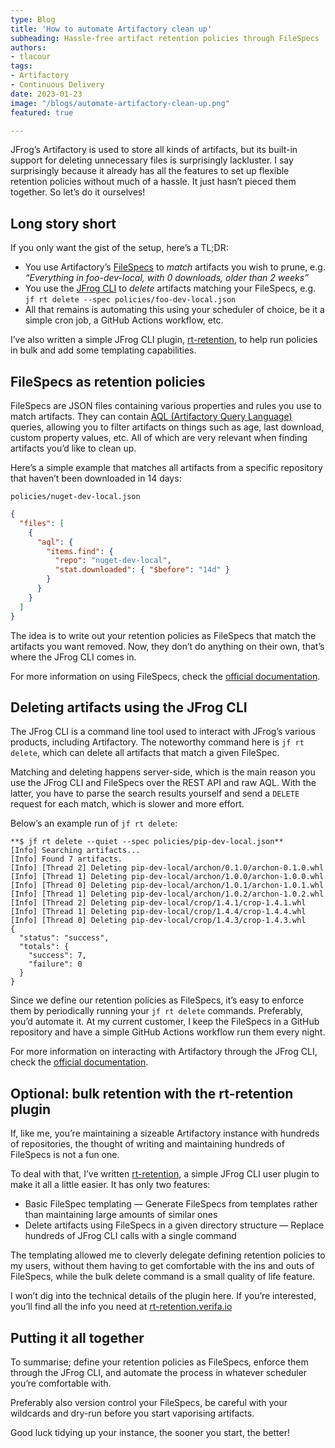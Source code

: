 ```yaml
---
type: Blog
title: 'How to automate Artifactory clean up'
subheading: Hassle-free artifact retention policies through FileSpecs
authors:
- tlacour
tags:
- Artifactory
- Continuous Delivery
date: 2023-01-23
image: "/blogs/automate-artifactory-clean-up.png"
featured: true

---
```


JFrog’s Artifactory is used to store all kinds of artifacts, but its built-in support for deleting unnecessary files is surprisingly lackluster. I say surprisingly because it already has all the features to set up flexible retention policies without much of a hassle. It just hasn’t pieced them together. So let’s do it ourselves!

## Long story short

If you only want the gist of the setup, here’s a TL;DR:

- You use Artifactory’s [FileSpecs](https://www.jfrog.com/confluence/display/JFROG/Using+File+Specs) to *match* artifacts you wish to prune, e.g. *“Everything in foo-dev-local, with 0 downloads, older than 2 weeks”*
- You use the [JFrog CLI](https://jfrog.com/getcli/) to *delete* artifacts matching your FileSpecs, e.g. `jf rt delete --spec policies/foo-dev-local.json`
- All that remains is automating this using your scheduler of choice, be it a simple cron job, a GitHub Actions workflow, etc.

I’ve also written a simple JFrog CLI plugin, [rt-retention](https://rt-retention.verifa.io/), to help run policies in bulk and add some templating capabilities.

## FileSpecs as retention policies

FileSpecs are JSON files containing various properties and rules you use to match artifacts. They can contain [AQL (Artifactory Query Language)](https://www.jfrog.com/confluence/display/JFROG/Artifactory+Query+Language) queries, allowing you to filter artifacts on things such as age, last download, custom property values, etc. All of which are very relevant when finding artifacts you’d like to clean up.

Here’s a simple example that matches all artifacts from a specific repository that haven’t been downloaded in 14 days:

`policies/nuget-dev-local.json`
```json
{
  "files": [
    {
      "aql": {
        "items.find": {
          "repo": "nuget-dev-local",
          "stat.downloaded": { "$before": "14d" }
        }
      }
    }
  ]
}
```

The idea is to write out your retention policies as FileSpecs that match the artifacts you want removed. Now, they don’t do anything on their own, that’s where the JFrog CLI comes in.

For more information on using FileSpecs, check the [official documentation](https://www.jfrog.com/confluence/display/JFROG/Using+File+Specs).

## Deleting artifacts using the JFrog CLI

The JFrog CLI is a command line tool used to interact with JFrog’s various products, including Artifactory. The noteworthy command here is `jf rt delete`, which can delete all artifacts that match a given FileSpec.

Matching and deleting happens server-side, which is the main reason you use the JFrog CLI and FileSpecs over the REST API and raw AQL. With the latter, you have to parse the search results yourself and send a `DELETE` request for each match, which is slower and more effort.

Below’s an example run of `jf rt delete`:

```
**$ jf rt delete --quiet --spec policies/pip-dev-local.json**
[Info] Searching artifacts...
[Info] Found 7 artifacts.
[Info] [Thread 2] Deleting pip-dev-local/archon/0.1.0/archon-0.1.0.whl
[Info] [Thread 1] Deleting pip-dev-local/archon/1.0.0/archon-1.0.0.whl
[Info] [Thread 0] Deleting pip-dev-local/archon/1.0.1/archon-1.0.1.whl
[Info] [Thread 1] Deleting pip-dev-local/archon/1.0.2/archon-1.0.2.whl
[Info] [Thread 2] Deleting pip-dev-local/crop/1.4.1/crop-1.4.1.whl
[Info] [Thread 1] Deleting pip-dev-local/crop/1.4.4/crop-1.4.4.whl
[Info] [Thread 0] Deleting pip-dev-local/crop/1.4.3/crop-1.4.3.whl
{
  "status": "success",
  "totals": {
    "success": 7,
    "failure": 0
  }
}
```

Since we define our retention policies as FileSpecs, it’s easy to enforce them by periodically running your `jf rt delete` commands. Preferably, you’d automate it. At my current customer, I keep the FileSpecs in a GitHub repository and have a simple GitHub Actions workflow run them every night.

For more information on interacting with Artifactory through the JFrog CLI, check the [official documentation](https://www.jfrog.com/confluence/display/CLI/CLI+for+JFrog+Artifactory).

## Optional: bulk retention with the rt-retention plugin

If, like me, you’re maintaining a sizeable Artifactory instance with hundreds of repositories, the thought of writing and maintaining hundreds of FileSpecs is not a fun one. 

To deal with that, I’ve written [rt-retention](https://rt-retention.verifa.io/), a simple JFrog CLI user plugin to make it all a little easier. It has only two features:

- Basic FileSpec templating — Generate FileSpecs from templates rather than maintaining large amounts of similar ones
- Delete artifacts using FileSpecs in a given directory structure — Replace hundreds of JFrog CLI calls with a single command

The templating allowed me to cleverly delegate defining retention policies to my users, without them having to get comfortable with the ins and outs of FileSpecs, while the bulk delete command is a small quality of life feature. 

I won’t dig into the technical details of the plugin here. If you’re interested, you’ll find all the info you need at [rt-retention.verifa.io](https://rt-retention.verifa.io/)

## Putting it all together

To summarise; define your retention policies as FileSpecs, enforce them through the JFrog CLI, and automate the process in whatever scheduler you’re comfortable with.

Preferably also version control your FileSpecs, be careful with your wildcards and dry-run before you start vaporising artifacts.

Good luck tidying up your instance, the sooner you start, the better!
